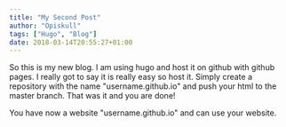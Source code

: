 ```yaml
---
title: "My Second Post"
author: "Opiskull"
tags: ["Hugo", "Blog"]
date: 2018-03-14T20:55:27+01:00
---
```


So this is my new blog. I am using hugo and host it on github with github pages. I really got to say it is really easy so host it. Simply create a repository with the name "username.github.io" and push your html to the master branch. That was it and you are done!

You have now a website "username.github.io" and can use your website.
